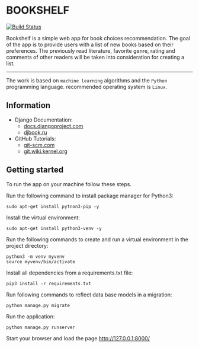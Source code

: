 # BOOKSHELF
[![Build Status](https://travis-ci.org/ssu-411/project.svg?branch=master)](https://travis-ci.org/ssu-411/project)

Bookshelf is a simple web app for book choices recommendation. The goal of the app is to provide users with a list of new books based on their preferences. The previously read literature, favorite genre, rating and comments of other readers will be taken into consideration for creating a list.
***
The work is based on `machine learning` algorithms and the `Python` programming language. recommended operating system is `Linux`.

## Information
- Django Documentation: 
  * [docs.djangoproject.com](https://docs.djangoproject.com/en/2.0/)
  * [djbook.ru](https://djbook.ru/rel1.7/)
- GitHub Tutorials: 
  * [git-scm.com](https://git-scm.com/docs/gittutorial)
  * [git.wiki.kernel.org](https://git.wiki.kernel.org/index.php/Main_Page)
                    
## Getting started             
To run the app on your machine follow these steps.

Run the following command to install package manager for Python3:
```
sudo apt-get install pytnon3-pip -y
```

Install the virtual environment:
```
sudo apt-get install python3-venv -y
```

Run the following commands to create and run a virtual environment in the project directory:
```
python3 -m venv myvenv
source myvenv/bin/activate
```

Install all dependencies from a requirements.txt file:
```
pip3 install -r requirements.txt
```

Run following commands to reflect data base models in a migration:
```
python manage.py migrate
```

Run the application:
```
python manage.py runserver
```

Start your browser and load the page http://127.0.0.1:8000/
